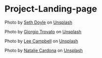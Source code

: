 # Project-Landing-page
Photo by <a href="https://unsplash.com/@sxth?utm_content=creditCopyText&utm_medium=referral&utm_source=unsplash">Seth Doyle</a> on <a href="https://unsplash.com/photos/black-and-blue-turntable-on-brown-wooden-side-table-wYrByI2RKx8?utm_content=creditCopyText&utm_medium=referral&utm_source=unsplash">Unsplash</a>

Photo by <a href="https://unsplash.com/@giorgiotrovato?utm_content=creditCopyText&utm_medium=referral&utm_source=unsplash">Giorgio Trovato</a> on <a href="https://unsplash.com/photos/black-and-gray-stereo-turntable-beside-clear-glass-bottle-iHqPY4LG21U?utm_content=creditCopyText&utm_medium=referral&utm_source=unsplash">Unsplash</a>
    
Photo by <a href="https://unsplash.com/@leecampbell?utm_content=creditCopyText&utm_medium=referral&utm_source=unsplash">Lee  Campbell</a> on <a href="https://unsplash.com/photos/gray-and-black-vinyl-turn-table-QVnw_3l_n0Y?utm_content=creditCopyText&utm_medium=referral&utm_source=unsplash">Unsplash</a>

  Photo by <a href="https://unsplash.com/@nataliedivine?utm_content=creditCopyText&utm_medium=referral&utm_source=unsplash">Natalie Cardona</a> on <a href="https://unsplash.com/photos/pile-of-assorted-title-vinyl-album-record-sleeves-W8BRzoUTHNA?utm_content=creditCopyText&utm_medium=referral&utm_source=unsplash">Unsplash</a>
  
